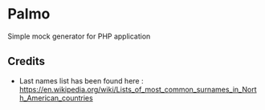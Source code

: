 # Palmo
Simple mock generator for PHP application

## Credits
+ Last names list has been found here : https://en.wikipedia.org/wiki/Lists_of_most_common_surnames_in_North_American_countries
